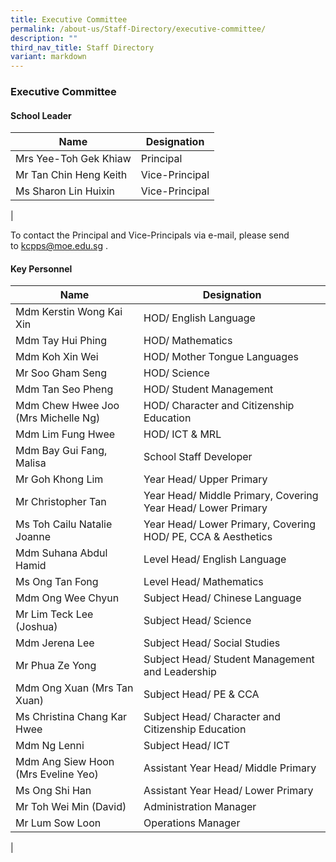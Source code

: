 ```yaml
---
title: Executive Committee
permalink: /about-us/Staff-Directory/executive-committee/
description: ""
third_nav_title: Staff Directory
variant: markdown
---
```

### **Executive Committee**
#### **School Leader**

| Name | Designation |
|---|---|
| Mrs Yee-Toh Gek Khiaw | Principal |
| Mr Tan Chin Heng Keith  | Vice-Principal |
| Ms Sharon Lin Huixin | Vice-Principal |
|

To contact the Principal and Vice-Principals via e-mail, please send to [kcpps@moe.edu.sg](mailto:kcpps@moe.edu.sg) .

#### **Key Personnel**

| Name | Designation |
|---|---|
| Mdm Kerstin Wong Kai Xin | HOD/ English Language |
| Mdm Tay Hui Phing  | HOD/ Mathematics |
| Mdm Koh Xin Wei | HOD/ Mother Tongue Languages |
| Mr Soo Gham Seng | HOD/ Science  |
| Mdm Tan Seo Pheng | HOD/ Student Management |
| Mdm Chew Hwee Joo (Mrs Michelle Ng) | HOD/ Character and Citizenship Education |
| Mdm Lim Fung Hwee  | 	HOD/ ICT & MRL  |
| Mdm Bay Gui Fang, Malisa    | 	School Staff Developer   |
| Mr Goh Khong Lim   | Year Head/ Upper Primary   |
| Mr Christopher Tan | Year Head/ Middle Primary, Covering Year Head/ Lower Primary   |
| Ms Toh Cailu Natalie Joanne | Year Head/ Lower Primary, Covering HOD/ PE, CCA & Aesthetics   |
| Mdm Suhana Abdul Hamid  | Level Head/ English Language|
| Ms Ong Tan Fong  | Level Head/ Mathematics |
| Mdm Ong Wee Chyun | Subject Head/ Chinese Language |
| Mr Lim Teck Lee (Joshua) | Subject Head/ Science |
| Mdm Jerena Lee | Subject Head/ Social Studies |
| Mr Phua Ze Yong | Subject Head/ Student Management and Leadership |
| Mdm Ong Xuan (Mrs Tan Xuan) | Subject Head/ PE & CCA  |
| Ms Christina Chang Kar Hwee | Subject Head/ Character and Citizenship Education  |
| Mdm Ng Lenni | Subject Head/ ICT  |
| Mdm Ang Siew Hoon (Mrs Eveline Yeo)  | Assistant Year Head/ Middle Primary   |
| Ms Ong Shi Han   | Assistant Year Head/ Lower Primary   |
| Mr Toh Wei Min (David) | 	Administration Manager |
| Mr Lum Sow Loon | 	Operations Manager |
|